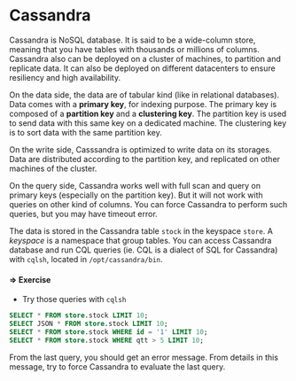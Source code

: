 # Cassandra

Cassandra is NoSQL database. It is said to be a wide-column store,
meaning that you have tables with thousands or millions of columns.
Cassandra also can be deployed on a cluster of machines, to partition
and replicate data. It can also be deployed on different datacenters
to ensure resiliency and high availability.

On the data side, the data are of tabular kind (like in relational
databases). Data comes with a **primary key**, for indexing purpose.
The primary key is composed of a **partition key** and a **clustering
key**. The partition key is used to send data with this same key on a
dedicated machine. The clustering key is to sort data with the same
partition key.

On the write side, Casssandra is optimized to write data on its
storages. Data are distributed according to the partition key, and
replicated on other machines of the cluster.

On the query side, Cassandra works well with full scan and query on
primary keys (especially on the partition key). But it will not work
with queries on other kind of columns. You can force Cassandra to
perform such queries, but you may have timeout error.

The data is stored in the Cassandra table `stock` in the keyspace
`store`. A _keyspace_ is a namespace that group tables. You can access
Cassandra database and run CQL queries (ie. CQL is a dialect of SQL for
Cassandra) with `cqlsh`, located in `/opt/cassandra/bin`.

#### => Exercise

* Try those queries with `cqlsh`

```sql
SELECT * FROM store.stock LIMIT 10;
SELECT JSON * FROM store.stock LIMIT 10;
SELECT * FROM store.stock WHERE id = '1' LIMIT 10;
SELECT * FROM store.stock WHERE qtt > 5 LIMIT 10;
```

From the last query, you should get an error message. From details in
this message, try to force Cassandra to evaluate the last query. 
